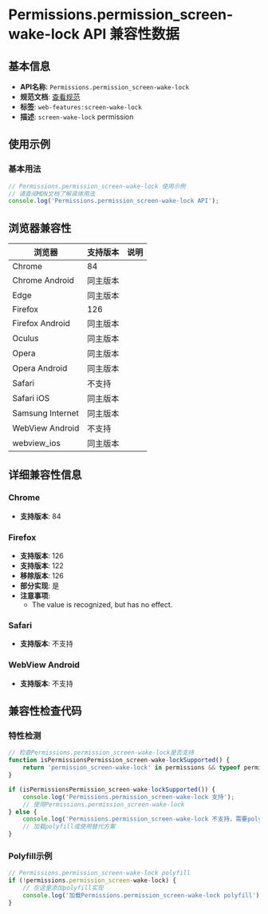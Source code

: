 # Permissions.permission_screen-wake-lock API 兼容性数据

## 基本信息

- **API名称**: `Permissions.permission_screen-wake-lock`
- **规范文档**: [查看规范](https://w3c.github.io/screen-wake-lock/#the-screen-wake-lock-powerful-feature)
- **标签**: `web-features:screen-wake-lock`
- **描述**: `screen-wake-lock` permission

## 使用示例

### 基本用法

```javascript
// Permissions.permission_screen-wake-lock 使用示例
// 请查阅MDN文档了解具体用法
console.log('Permissions.permission_screen-wake-lock API');
```

## 浏览器兼容性

| 浏览器 | 支持版本 | 说明 |
|--------|----------|------|
| Chrome | 84 |  |
| Chrome Android | 同主版本 |  |
| Edge | 同主版本 |  |
| Firefox | 126 |  |
| Firefox Android | 同主版本 |  |
| Oculus | 同主版本 |  |
| Opera | 同主版本 |  |
| Opera Android | 同主版本 |  |
| Safari | 不支持 |  |
| Safari iOS | 同主版本 |  |
| Samsung Internet | 同主版本 |  |
| WebView Android | 不支持 |  |
| webview_ios | 同主版本 |  |

## 详细兼容性信息

### Chrome

- **支持版本**: 84

### Firefox

- **支持版本**: 126
- **支持版本**: 122
- **移除版本**: 126
- **部分实现**: 是
- **注意事项**:
  - The value is recognized, but has no effect.

### Safari

- **支持版本**: 不支持

### WebView Android

- **支持版本**: 不支持

## 兼容性检查代码

### 特性检测

```javascript
// 检查Permissions.permission_screen-wake-lock是否支持
function isPermissionsPermission_screen-wake-lockSupported() {
    return 'permission_screen-wake-lock' in permissions && typeof permissions.permission_screen-wake-lock === 'function';
}

if (isPermissionsPermission_screen-wake-lockSupported()) {
    console.log('Permissions.permission_screen-wake-lock 支持');
    // 使用Permissions.permission_screen-wake-lock
} else {
    console.log('Permissions.permission_screen-wake-lock 不支持，需要polyfill');
    // 加载polyfill或使用替代方案
}
```

### Polyfill示例

```javascript
// Permissions.permission_screen-wake-lock polyfill
if (!permissions.permission_screen-wake-lock) {
    // 在这里添加polyfill实现
    console.log('加载Permissions.permission_screen-wake-lock polyfill');
}
```

